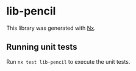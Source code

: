 # lib-pencil

This library was generated with [Nx](https://nx.dev).

## Running unit tests

Run `nx test lib-pencil` to execute the unit tests.

